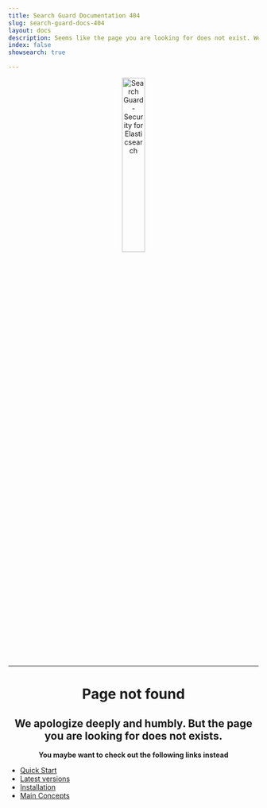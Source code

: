 ```yaml
---
title: Search Guard Documentation 404
slug: search-guard-docs-404
layout: docs
description: Seems like the page you are looking for does not exist. We deeply and humbly apologize.
index: false
showsearch: true

---
```

<!--- Copryight 2019 floragunn GmbH -->


<p align="center">
<img src="search-guard-frontmatter.png" alt="Search Guard - Security for Elasticsearch" style="width: 30%" />
</p>

<hr />

<h1 align="center">Page not found</h1>

<h2 align="center">We apologize deeply and humbly. But the page you are looking for does not exists.</h2>

<p align="center"><b>You maybe want to check out the following links instead</b></p>

* [Quick Start](demo-installer)
* [Latest versions](search-guard-versions)
* [Installation](search-guard-installation)
* [Main Concepts](main-concepts)


